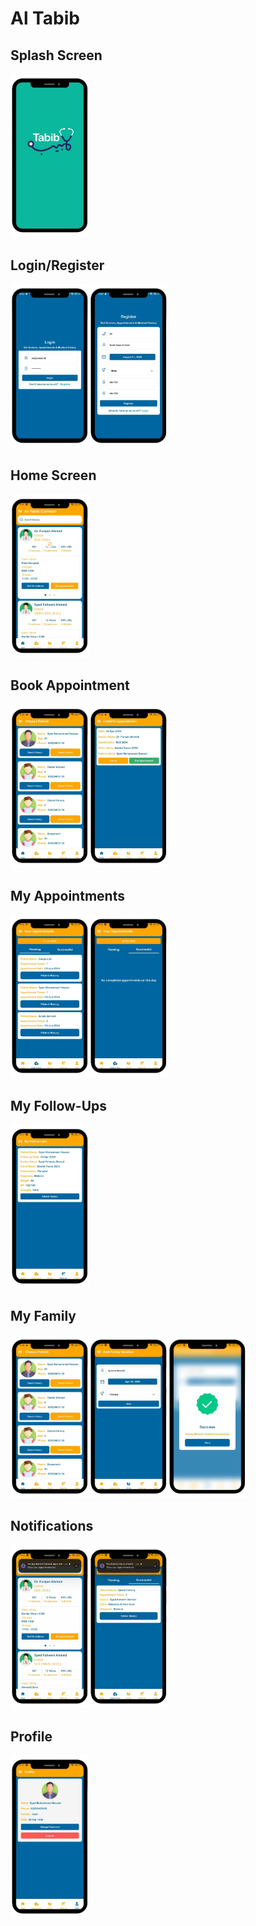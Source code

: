 # Al Tabib

## Splash Screen

<img src="https://github.com/Syed-Anas-Ahmed/Al-Tabib-Development/raw/main/screenshots/splash.png" width="25%" alt="Al Tabib Splash Screen">

## Login/Register

<img src="https://github.com/Syed-Anas-Ahmed/Al-Tabib-Development/blob/main/screenshots/Login.png" width="25%" alt="Al Tabib Login"><img src="https://github.com/Syed-Anas-Ahmed/Al-Tabib-Development/blob/main/screenshots/register.png" width="25%" alt="Splash Screen">

## Home Screen

<img src="https://github.com/Syed-Anas-Ahmed/Al-Tabib-Development/blob/main/screenshots/homescreen.png" width="25%" alt="Al Tabib Home Screen">

## Book Appointment

<img src="https://github.com/Syed-Anas-Ahmed/Al-Tabib-Development/blob/main/screenshots/book%202.png" width="25%" alt="Al Tabib Book Appointment 1"><img src="https://github.com/Syed-Anas-Ahmed/Al-Tabib-Development/blob/main/screenshots/book%203.png" width="25%" alt="Al Tabib Book Appointment 2">


## My Appointments

<img src="https://github.com/Syed-Anas-Ahmed/Al-Tabib-Development/blob/main/screenshots/my%20apps%201.png" width="25%" alt="Al Tabib My Appointments 1"><img src="https://github.com/Syed-Anas-Ahmed/Al-Tabib-Development/blob/main/screenshots/my%20apps%202.png" width="25%" alt="Al Tabib My Appointments 2">

## My Follow-Ups

<img src="https://github.com/Syed-Anas-Ahmed/Al-Tabib-Development/blob/main/screenshots/followups.png" width="25%" alt="Al Tabib Follow-Ups">

## My Family

<img src="https://github.com/Syed-Anas-Ahmed/Al-Tabib-Development/blob/main/screenshots/book%202.png" width="25%" alt="Al Tabib Family 1"><img src="https://github.com/Syed-Anas-Ahmed/Al-Tabib-Development/blob/main/screenshots/add%20family.png" width="25%" alt="Al Tabib Family 2"><img src="https://github.com/Syed-Anas-Ahmed/Al-Tabib-Development/blob/main/screenshots/success%20familt.png" width="25%" alt="Al Tabib Family 3">

## Notifications

<img src="https://github.com/Syed-Anas-Ahmed/Al-Tabib-Development/blob/main/screenshots/notifications%201.png" width="25%" alt="Al Tabib Notifications 1"><img src="https://github.com/Syed-Anas-Ahmed/Al-Tabib-Development/blob/main/screenshots/notifications%202.png" width="25%" alt="Al Tabib Notifications 2">

## Profile

<img src="https://github.com/Syed-Anas-Ahmed/Al-Tabib-Development/blob/main/screenshots/profile.png" width="25%" alt="Al Tabib Profile">
